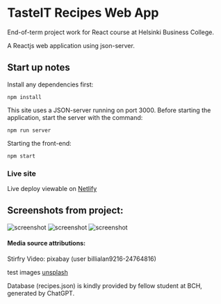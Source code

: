 # TasteIT Recipes Web App

End-of-term project work for React course at Helsinki Business College.

A Reactjs web application using json-server.

## Start up notes

Install any dependencies first:

```npm install``` 

This site uses a JSON-server running on port 3000. 
Before starting the application, start the server with the command:

```npm run server```

Starting the front-end:

```npm start```

### Live site

Live deploy viewable on [Netlify](https://tasteit-recipe-app.netlify.app)

## Screenshots from project:

![screenshot](https://github.com/andorjamb/recipes/blob/master/screenshot_recipes_home.png)
![screenshot](https://github.com/andorjamb/recipes/blob/master/screenshot_recipes_recipes.png)
![screenshot](https://github.com/andorjamb/recipes/blob/master/screenshot_recipes_addrecipe.png)

#### Media source attributions: 
Stirfry Video: pixabay (user billialan9216-24764816)

test images [unsplash](https://unsplash.com/photos/eEWlcfydzQ4)

Database (recipes.json) is kindly provided by fellow student at BCH, generated by ChatGPT.
